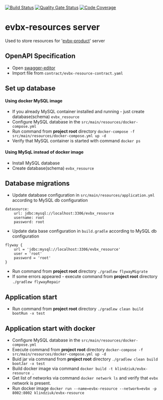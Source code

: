 [![Build Status](https://travis-ci.org/klindziukp/evbx-resource.svg?branch=master)](https://travis-ci.org/github/klindziukp/evbx-resource)
[![Quality Gate Status](https://sonarcloud.io/api/project_badges/measure?project=klindziukp_evbx-resources&metric=alert_status)](https://sonarcloud.io/dashboard?id=klindziukp_evbx-resources)
[![Code Coverage](https://sonarcloud.io/api/project_badges/measure?project=klindziukp_evbx-resources&metric=coverage)](https://sonarcloud.io/component_measures?id=klindziukp_evbx-resources&metric=coverage)

# evbx-resources server
Used to store resources for '[evbx-product](https://github.com/klindziukp/evbx-product)' server 

## OpenAPI Specification
* Open [swagger-editor](http://editor.swagger.io/)
* Import file from `contract/evbx-resource-contract.yaml`
## Set up database
#### Using docker MySQL image
* If you already MySQL container installed and running - just create database(schema) `evbx_resource`
* Configure MySQL database in the `src/main/resources/docker-compose.yml`
* Run command from __project root__ directory `docker-compose -f src/main/resources/docker-compose.yml up -d`
* Verify that MySQL container is started with command `docker ps`
#### Using MySqL instead of docker image
* Install MySQL database
* Create database(schema) `evbx_resource`

## Database migrations
* Update database configuration in `src/main/resources/application.yml` according to MySQL db configuration
```
datasource:
    url: jdbc:mysql://localhost:3306/evbx_resource
    username: root
    password: root
```
* Update data base configuration in `build.gradle` according to MySQL db configuration
```
flyway {
	url = 'jdbc:mysql://localhost:3306/evbx_resource'
	user = 'root'
	password = 'root'
}
```
* Run command from __project root__ directory `./gradlew flywayMigrate`
* If some errors appeared - execute command from __project root__ directory `./gradlew flywayRepair`
## Application start
* Run command from __project root__ directory `./gradlew clean build bootRun -x test` 
## Application start with docker
* Configure MySQL database in the `src/main/resources/docker-compose.yml`
* Execute command from __project root__ directory `docker-compose -f src/main/resources/docker-compose.yml up -d`
* Buid jar via command from __project root__ directory `./gradlew clean build bootJar -x test`
* Build docker image via command `docker build -t klindziuk/evbx-resource .`
* Get list of networks via command `docker network ls` and verify that `evbx` network is present.
* Run docker image `docker run --name=evbx-resource --network=evbx -p 8002:8002 klindziuk/evbx-resource`
